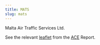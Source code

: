 ```yaml
---
title: MATS
slug: mats
---
```


Malta Air Traffic Services Ltd.

See the relevant [leaflet][leaf] from the [ACE] Report.

[leaf]: /library/ace/ansp-factsheets/MATS.pdf "ACE Benchmarking Report Factsheet: MATS"

[ACE]: https://www.eurocontrol.int/sites/default/files/2022-06/eurocontrol-ace-2020-benchmarking-report.pdf "ACE 2020 Benchmarking Report"
